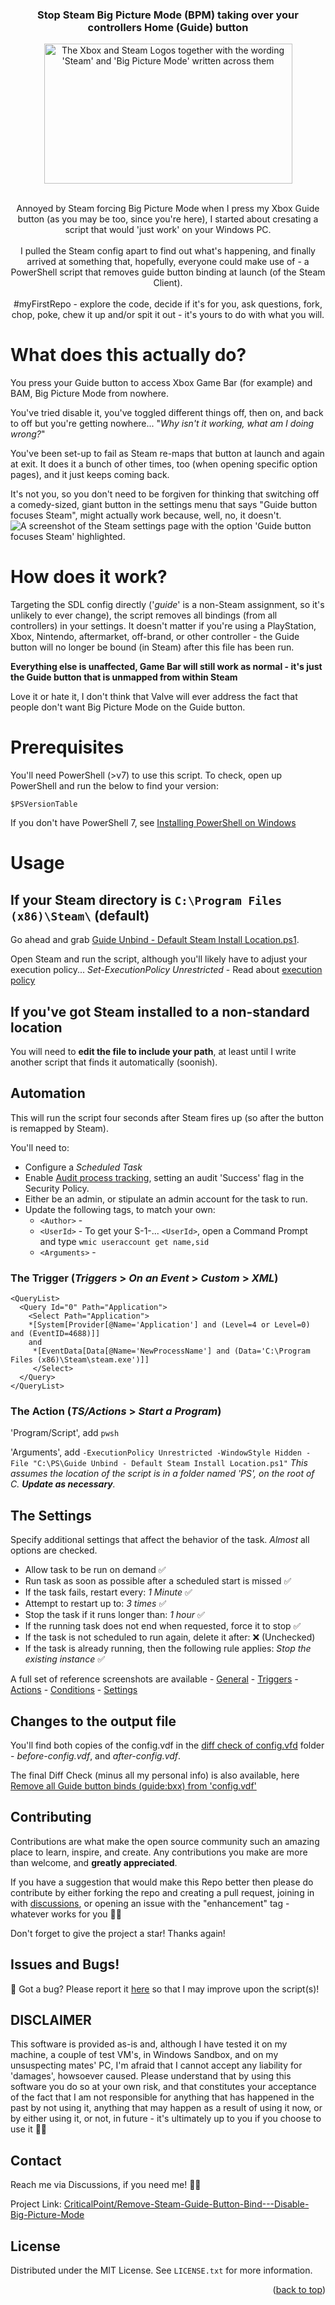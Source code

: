 <!-- Improved compatibility of back to top link: See: https://github.com/othneildrew/Best-README-Template/pull/73 -->
<a name="readme-top"></a>
<!--
*** Thanks for checking out the Best-README-Template. If you have a suggestion
*** that would make this better, please fork the repo and create a pull request
*** or simply open an issue with the tag "enhancement".
*** Don't forget to give the project a star!
*** Thanks again! Now go create something AMAZING! :D
-->

<!-- PROJECT SHIELDS -->
<!--
*** I'm using markdown "reference style" links for readability.
*** Reference links are enclosed in brackets [ ] instead of parentheses ( ).
*** See the bottom of this document for the declaration of the reference variables
*** for contributors-url, forks-url, etc. This is an optional, concise syntax you may use.
*** https://www.markdownguide.org/basic-syntax/#reference-style-links

[![Contributors][contributors-shield]][contributors-url]
[![Forks][forks-shield]][forks-url]
[![Stargazers][stars-shield]][stars-url]
[![Issues][issues-shield]][issues-url]
[![MIT License][license-shield]][license-url]
-->
<!-- PROJECT LOGO -->

<div align="center">
  <h3 align="center">Stop Steam Big Picture Mode (BPM) taking over your controllers Home (Guide) button</h4>
  <a href="[https://github.com/CriticalPoint/Remove-Steam-Guide-Button-Bind---Disable-Big-Picture-Mode](https://github.com/CriticalPoint/Remove-Steam-Guide-Button-Bind---Disable-Big-Picture-Mode?readme=1#readme-top)">
    <img src="images/Xbox_Steam_Logo-small.png" alt="The Xbox and Steam Logos together with the wording 'Steam' and 'Big Picture Mode' written across them" width="397" height="224">
  </a>
  <br>
  <br>
  <!--
  <h1 align="center" style="color:red;">Script temporarily offline - please be patient while I investigate a potential issue - just want to be sure</h1>
  <br>
  <br>
  -->
    <p align="center">
    Annoyed by Steam forcing Big Picture Mode when I press my Xbox Guide button (as you may be too, since you're here), I started about cresating a script that would 'just work' on your Windows PC.
    <br>
    <br>
    I pulled the Steam config apart to find out what's happening, and finally arrived at something that, hopefully, everyone could make use of - a PowerShell script that removes guide button binding at launch (of the Steam Client).
    <br>
    <br>
    #myFirstRepo - explore the code, decide if it's for you, ask questions, fork, chop, poke, chew it up and/or spit it out - it's yours to do with what you will.
  </p>
</div>

<!-- What it does -->
# What does this actually do?

You press your Guide button to access Xbox Game Bar (for example) and BAM, Big Picture Mode from nowhere.

You've tried disable it, you've toggled different things off, then on, and back to off but you're getting nowhere... "*Why isn't it working, what am I doing wrong?*"

You've been set-up to fail as Steam re-maps that button at launch and again at exit. It does it a bunch of other times, too (when opening specific option pages), and it just keeps coming back.

It's not you, so you don't need to be forgiven for thinking that switching off a comedy-sized, giant button in the settings menu that says "Guide button focuses Steam", might actually work because, well, no, it doesn't.
<img align="center" src="images/GuideButtonDoes-Not-NotFocusSteam.png" alt="A screenshot of the Steam settings page with the option 'Guide button focuses Steam' highlighted.">

# How does it work?
Targeting the SDL config directly ('*guide*' is a non-Steam assignment, so it's unlikely to ever change), the script removes all bindings (from all controllers) in your settings.
It doesn't matter if you're using a PlayStation, Xbox, Nintendo, aftermarket, off-brand, or other controller - the Guide button will no longer be bound (in Steam) after this file has been run.

**Everything else is unaffected, Game Bar will still work as normal - it's just the Guide button that is unmapped from within Steam**

Love it or hate it, I don't think that Valve will ever address the fact that people don't want Big Picture Mode on the Guide button.


<!-- PREREQUISITES -->
# Prerequisites

You'll need PowerShell (>v7) to use this script. To check, open up PowerShell and run the below to find your version:
```
$PSVersionTable
```
If you don't have PowerShell 7, see [Installing PowerShell on Windows](https://learn.microsoft.com/en-us/powershell/scripting/install/installing-powershell-on-windows)


<!-- USAGE -->
# Usage
## If your Steam directory is ```C:\Program Files (x86)\Steam\``` (default)
Go ahead and grab [Guide Unbind - Default Steam Install Location.ps1](https://github.com/CriticalPoint/Remove-Steam-Guide-Button-Bind---Disable-Big-Picture-Mode/blob/main/1%20-%20PS%20SCRIPTS/Guide%20Unbind%20-%20Default%20Steam%20Install%20Location.ps1).

Open Steam and run the script, although you'll likely have to adjust your execution policy...
_Set-ExecutionPolicy Unrestricted_ - Read about [execution policy](https://learn.microsoft.com/en-us/powershell/module/microsoft.powershell.security/set-executionpolicy?view=powershell-7.3)

## If you've got Steam installed to a non-standard location
You will need to **edit the file to include your path**, at least until I write another script that finds it automatically (soonish).

<!-- Automation -->
## Automation
This will run the script four seconds after Steam fires up (so after the button is remapped by Steam).

You'll need to:
- Configure a *Scheduled Task*
- Enable [Audit process tracking](https://learn.microsoft.com/en-us/windows/security/threat-protection/auditing/basic-audit-process-tracking), setting an audit 'Success' flag in the Security Policy.
- Either be an admin, or stipulate an admin account for the task to run.
- Update the following tags, to match your own:
  - `<Author>` - 
  - `<UserId>` - To get your S-1-... `<UserId>`, open a Command Prompt and type `wmic useraccount get name,sid`
  - `<Arguments>` - 



### The Trigger (*Triggers* > *On an Event* > *Custom* > *XML*)

```
<QueryList>
  <Query Id="0" Path="Application">
    <Select Path="Application">
    *[System[Provider[@Name='Application'] and (Level=4 or Level=0) and (EventID=4688)]]
    and 
     *[EventData[Data[@Name='NewProcessName'] and (Data='C:\Program Files (x86)\Steam\steam.exe')]]
     </Select>
  </Query>
</QueryList>
```

### The Action (*TS/Actions* > *Start a Program*)

'Program/Script', add ```pwsh```

'Arguments', add ```-ExecutionPolicy Unrestricted -WindowStyle Hidden -File "C:\PS\Guide Unbind - Default Steam Install Location.ps1"```
*This assumes the location of the script is in a folder named 'PS', on the root of C. **Update as necessary**.*

## The Settings
Specify additional settings that affect the behavior of the task. *Almost* all options are checked.

* Allow task to be run on demand ✅
* Run task as soon as possible after a scheduled start is missed ✅
* If the task fails, restart every: *1 Minute* ✅
* Attempt to restart up to: *3 times* ✅
* Stop the task if it runs longer than: *1 hour* ✅
* If the running task does not end when requested, force it to stop ✅
* If the task is not scheduled to run again, delete it after: ❌ (Unchecked)
* If the task is already running, then the following rule applies: *Stop the existing instance* ✅

A full set of reference screenshots are available - [General](images/taskScheduler/General.png) - [Triggers](images/taskScheduler/Triggers.png) - [Actions](images/taskScheduler/Actions.png) - [Conditions](images/taskScheduler/Conditions.png) - [Settings](images/taskScheduler/Settings.png)

<!-- What Changes -->
## Changes to the output file

You'll find both copies of the config.vdf in the [diff check of config.vfd](https://github.com/CriticalPoint/Remove-Steam-Guide-Button-Bind---Disable-Big-Picture-Mode/tree/main/diff%20check%20of%20config.vfd) folder - *before-config.vdf*, and *after-config.vdf*.

The final Diff Check (minus all my personal info) is also available, here [Remove all Guide button binds (guide:bxx) from 'config.vdf'](https://www.diffchecker.com/TxvnAz0R/)


<!-- CONTRIBUTING -->
## Contributing

Contributions are what make the open source community such an amazing place to learn, inspire, and create. Any contributions you make are more than welcome, and **greatly appreciated**.

If you have a suggestion that would make this Repo better then please do contribute by either forking the repo and creating a pull request, joining in with [discussions](https://github.com/CriticalPoint/Remove-Steam-Guide-Button-Bind---Disable-Big-Picture-Mode/discussions), or opening an issue with the "enhancement" tag - whatever works for you 🙏🏻

Don't forget to give the project a star! Thanks again!


<!-- Bugs -->
## Issues and Bugs!

🐛 Got a bug? Please report it [here](https://github.com/CriticalPoint/Remove-Steam-Guide-Button-Bind---Disable-Big-Picture-Mode/issues/new?assignees=CriticalPoint&labels=&projects=&template=bug_report.md&title=) so that I may improve upon the script(s)!

<!-- Disclaimer-->
## DISCLAIMER
<a name="disclaimer"></a>
This software is provided as-is and, although I have tested it on my machine, a couple of test VM's, in Windows Sandbox, and on my unsuspecting mates' PC, I'm afraid that I cannot accept any liability for 'damages', howsoever caused. Please understand that by using this software you do so at your own risk, and that constitutes your acceptance of the fact that I am not responsible for anything that has happened in the past by not using it, anything that may happen as a result of using it now, or by either using it, or not, in future - it's ultimately up to you if you choose to use it 🙏🏻


<!-- CONTACT -->
## Contact

Reach me via Discussions, if you need me! 👍🏻

Project Link: [CriticalPoint/Remove-Steam-Guide-Button-Bind---Disable-Big-Picture-Mode](https://github.com/CriticalPoint/Remove-Steam-Guide-Button-Bind---Disable-Big-Picture-Mode)


<!-- LICENSE -->
## License

Distributed under the MIT License. See `LICENSE.txt` for more information.

<p align="right">(<a href="#readme-top">back to top</a>)</p>
